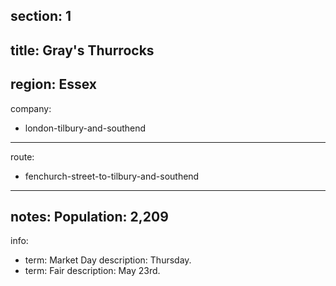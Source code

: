 section: 1
----
title: Gray's Thurrocks
----
region: Essex
----
company:
- london-tilbury-and-southend
----
route:
- fenchurch-street-to-tilbury-and-southend
----
notes: Population: 2,209
----
info:
- term: Market Day
  description: Thursday.
- term: Fair
  description: May 23rd.
